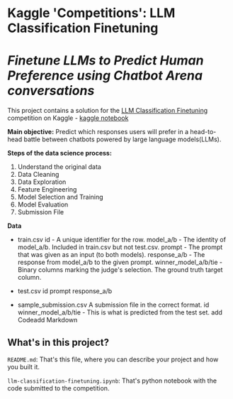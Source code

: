 # Kaggle 'Competitions': LLM Classification Finetuning
# _Finetune LLMs to Predict Human Preference using Chatbot Arena conversations_

This project contains a solution for the [LLM Classification Finetuning](https://www.kaggle.com/competitions/llm-classification-finetuning) competition on Kaggle - [kaggle notebook](https://www.kaggle.com/code/carlacotas/llm-classification-finetuning)

**Main objective:** Predict which responses users will prefer in a head-to-head battle between chatbots powered by large language models(LLMs).

**Steps of the data science process:**
1. Understand the original data
2. Data Cleaning
3. Data Exploration
4. Feature Engineering
5. Model Selection and Training
6. Model Evaluation
7. Submission File

**Data**

- train.csv
id - A unique identifier for the row.
model_a/b - The identity of model_a/b. Included in train.csv but not test.csv.
prompt - The prompt that was given as an input (to both models).
response_a/b - The response from model_a/b to the given prompt.
winner_model_a/b/tie - Binary columns marking the judge's selection. The ground truth target column.

- test.csv
id
prompt
response_a/b

- sample_submission.csv A submission file in the correct format.
id
winner_model_a/b/tie - This is what is predicted from the test set.
add Codeadd Markdown


## What's in this project?

`README.md`: That's this file, where you can describe your project and how you built it.

<p/>
  
`llm-classification-finetuning.ipynb`: That's python notebook with the code submitted to the competition.

<p/>


